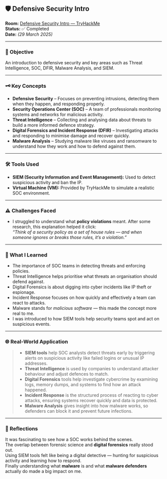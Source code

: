 ## 🛡️ Defensive Security Intro

**Room:** [Defensive Security Intro — TryHackMe](https://tryhackme.com/room/defensivesecurityintro)  
**Status:** ✅ Completed  
**Date:** *(29 March 2025)*

---

### 🎯 Objective
An introduction to defensive security and key areas such as Threat Intelligence, SOC, DFIR, Malware Analysis, and SIEM.

---

### 🗝️ Key Concepts
- **Defensive Security** – Focuses on preventing intrusions, detecting them when they happen, and responding properly.
- **Security Operations Center (SOC)** – A team of professionals monitoring systems and networks for malicious activity.
- **Threat Intelligence** – Collecting and analysing data about threats to build a more informed defence strategy.
- **Digital Forensics and Incident Response (DFIR)** – Investigating attacks and responding to minimise damage and recover quickly.
- **Malware Analysis** – Studying malware like viruses and ransomware to understand how they work and how to defend against them.


---

### 🛠️ Tools Used
- **SIEM (Security Information and Event Management):** Used to detect suspicious activity and ban the IP.
- **Virtual Machine (VM):** Provided by TryHackMe to simulate a realistic SOC environment.

---

### ⚠️ Challenges Faced
- I struggled to understand what **policy violations** meant. After some research, this explanation helped it click:  
  *“Think of a security policy as a set of house rules — and when someone ignores or breaks those rules, it’s a violation.”*

---

### 🧠 What I Learned
- The importance of SOC teams in detecting threats and enforcing policies.
- Threat Intelligence helps prioritise what threats an organisation should defend against.
- Digital Forensics is about digging into cyber incidents like IP theft or espionage.
- Incident Response focuses on how quickly and effectively a team can react to attacks.
- Malware stands for *malicious software* — this made the concept more real to me.
- I was introduced to how SIEM tools help security teams spot and act on suspicious events.

---

### 🌐 Real-World Application
> - **SIEM tools** help SOC analysts detect threats early by triggering alerts on suspicious activity like failed logins or unusual IP addresses.
> - **Threat Intelligence** is used by companies to understand attacker behaviour and adjust defences to match.
> - **Digital Forensics** tools help investigate cybercrime by examining logs, memory dumps, and systems to find how an attack happened.
> - **Incident Response** is the structured process of reacting to cyber attacks, ensuring systems recover quickly and data is protected.
> - **Malware Analysis** gives insight into how malware works, so defenders can block it and prevent future infections.

---

### 💭 Reflections
It was fascinating to see how a SOC works behind the scenes.  
The overlap between forensic science and **digital forensics** really stood out.  
Using SIEM tools felt like being a digital detective — hunting for suspicious activity and learning how to respond.  
Finally understanding what **malware** is and what **malware defenders** actually do made a big impact on me.
